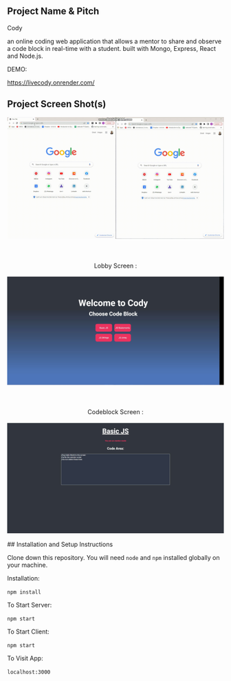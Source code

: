 ## Project Name & Pitch

Cody 

an online coding web application that allows a mentor to share and observe a code block in real-time with a student.
built with Mongo, Express, React and Node.js.

DEMO:

https://livecody.onrender.com/



## Project Screen Shot(s)
 
<div align="center">

![](./readme/Cody.gif)
<br/>
<br/>
<br/>
<br/>
Lobby Screen : 
<br>
<br>
![](./readme/Lobby.JPG)
<br/>
<br/>
<br/>
<br/>
Codeblock Screen : 
<br>
<br>
![](./readme/Codeblock.JPG)
</div>
## Installation and Setup Instructions


Clone down this repository. You will need `node` and `npm` installed globally on your machine.  

Installation:

`npm install`  

To Start Server:

`npm start`  

To Start Client:

`npm start`

To Visit App:

`localhost:3000`  
